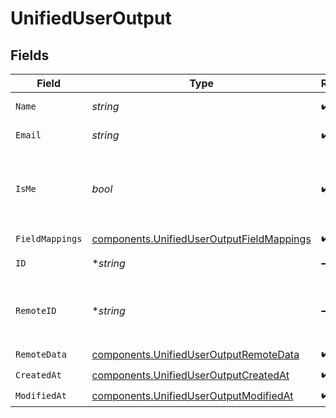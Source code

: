 # UnifiedUserOutput


## Fields

| Field                                                                                                  | Type                                                                                                   | Required                                                                                               | Description                                                                                            |
| ------------------------------------------------------------------------------------------------------ | ------------------------------------------------------------------------------------------------------ | ------------------------------------------------------------------------------------------------------ | ------------------------------------------------------------------------------------------------------ |
| `Name`                                                                                                 | *string*                                                                                               | :heavy_check_mark:                                                                                     | The name of the user                                                                                   |
| `Email`                                                                                                | *string*                                                                                               | :heavy_check_mark:                                                                                     | The email of the user                                                                                  |
| `IsMe`                                                                                                 | *bool*                                                                                                 | :heavy_check_mark:                                                                                     | Whether the user is the one who linked this account.                                                   |
| `FieldMappings`                                                                                        | [components.UnifiedUserOutputFieldMappings](../../models/components/unifieduseroutputfieldmappings.md) | :heavy_check_mark:                                                                                     | N/A                                                                                                    |
| `ID`                                                                                                   | **string*                                                                                              | :heavy_minus_sign:                                                                                     | The UUID of the user                                                                                   |
| `RemoteID`                                                                                             | **string*                                                                                              | :heavy_minus_sign:                                                                                     | The id of the user in the context of the 3rd Party                                                     |
| `RemoteData`                                                                                           | [components.UnifiedUserOutputRemoteData](../../models/components/unifieduseroutputremotedata.md)       | :heavy_check_mark:                                                                                     | N/A                                                                                                    |
| `CreatedAt`                                                                                            | [components.UnifiedUserOutputCreatedAt](../../models/components/unifieduseroutputcreatedat.md)         | :heavy_check_mark:                                                                                     | N/A                                                                                                    |
| `ModifiedAt`                                                                                           | [components.UnifiedUserOutputModifiedAt](../../models/components/unifieduseroutputmodifiedat.md)       | :heavy_check_mark:                                                                                     | N/A                                                                                                    |